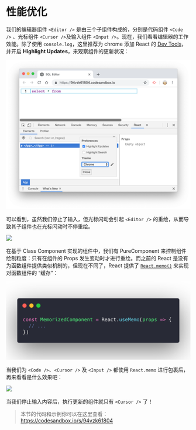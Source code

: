 # 性能优化

我们的编辑器组件 `<Editor />` 是由三个子组件构成的，分别是代码组件 `<Code />` 、光标组件 `<Cursor />`及输入组件 `<Input />`。现在，我们看看编辑器的工作效能。除了使用 `console.log`，这里推荐为 chrome 添加 React 的 [Dev Tools](<https://chrome.google.com/webstore/detail/react-developer-tools/fmkadmapgofadopljbjfkapdkoienihi?hl=en>)，并开启 **Highlight Updates**，来观察组件的更新状况：

![](./images/07-dev-tool.png)

可以看到，虽然我们停止了输入，但光标闪动会引起 `<Editor />` 的重绘，从而导致其子组件也在光标闪动时不停重绘。

![](./images/07-without-memo.gif)

在基于 Class Component 实现的组件中，我们有 PureComponent 来控制组件绘制粒度：只有在组件的 Props 发生变动时才进行重绘。而之前的 React 是没有为函数组件提供类似机制的，但现在不同了，React 提供了 [`React.memo()`](<https://reactjs.org/docs/react-api.html#reactmemo>) 来实现对函数组件的 “缓存”：

![](./images/07-memorized-component.png)

当我们为 `<Code />`、`<Cursor />` 及  `<Input />` 都使用 `React.memo` 进行包裹后，再来看看是什么效果吧：

![](./images/07-with-memo.gif)

当我们停止输入内容后，执行更新的组件就只有 `<Cursor />` 了！

> 本节的代码和示例你可以在这里查看：https://codesandbox.io/s/94vzk61804